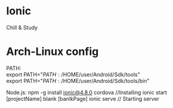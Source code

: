 # Ionic
Chill &amp; Study

# Arch-Linux config
PATH:  
  export PATH="$PATH:/$HOME/user/Android/Sdk/tools"  
  export PATH="$PATH:/$HOME/user/Android/Sdk/tools/bin"  

Node.js:
  npm -g install ionic@4.8.0 cordova //Installing
  ionic start [projectName] blank [banlkPage]
  ionic serve // Starting server
